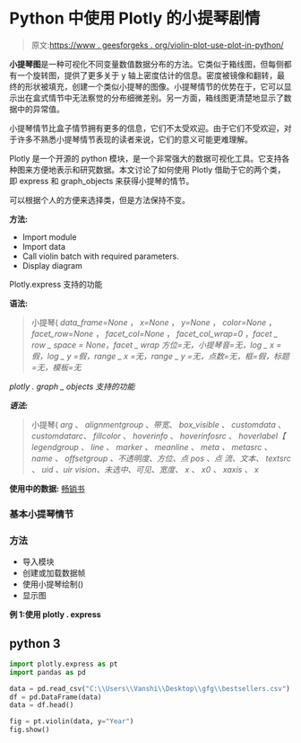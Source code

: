 # Python 中使用 Plotly 的小提琴剧情

> 原文:[https://www . geesforgeks . org/violin-plot-use-plot-in-python/](https://www.geeksforgeeks.org/violin-plot-using-plotly-in-python/)

**小提琴图**是一种可视化不同变量数值数据分布的方法。它类似于箱线图，但每侧都有一个旋转图，提供了更多关于 y 轴上密度估计的信息。密度被镜像和翻转，最终的形状被填充，创建一个类似小提琴的图像。小提琴情节的优势在于，它可以显示出在盒式情节中无法察觉的分布细微差别。另一方面，箱线图更清楚地显示了数据中的异常值。

小提琴情节比盒子情节拥有更多的信息，它们不太受欢迎。由于它们不受欢迎，对于许多不熟悉小提琴情节表现的读者来说，它们的意义可能更难理解。

Plotly 是一个开源的 python 模块，是一个非常强大的数据可视化工具。它支持各种图来方便地表示和研究数据。本文讨论了如何使用 Plotly 借助于它的两个类，即 express 和 graph_objects 来获得小提琴的情节。

可以根据个人的方便来选择类，但是方法保持不变。

**方法:**

*   Import module
*   Import data
*   Call violin batch with required parameters.
*   Display diagram

Plotly.express 支持的功能

**语法:**

> 小提琴( *data_frame=None* ， *x=None* ， *y=None* ， *color=None* ， *facet_row=None* ， *facet_col=None* ， *facet_col_wrap=0* ，*facet _ row _ space = None*，*facet _ wrap *方位=无*，*小提琴音=无*，*log _ x =假*，*log _ y =假*，*range _ x =无*，*range _ y =无*，*点数=无*，*框=假*，*标题=无*，*模板=无**

*plotly . graph _ objects 支持的功能*

***语法:***

> 小提琴( *arg* 、 *alignmentgroup* 、*带宽*、 *box_visible* 、 *customdata* 、*customdatarc*、 *fillcolor* 、 *hoverinfo* 、 *hoverinfosrc* 、 *hoverlabel【 *legendgroup* 、 *line* 、 *marker* 、 *meanline* 、 *meta* 、 *metasrc* 、 *name* 、 *offsetgroup* 、*不透明度*、*方位*、*点 pos* 、*点 *流*、*文本*、 *textsrc* 、 *uid* 、*uir vision*、*未选中*、*可见*、*宽度*、 *x* 、 *x0* 、 *xaxis* 、 *x***

**使用中的数据:** [畅销书](https://drive.google.com/file/d/1KhtJuBtO73gItNku98y5ekCRWobzBify/view?usp=sharing)

### 基本小提琴情节

### 方法

*   导入模块
*   创建或加载数据帧
*   使用小提琴绘制()
*   显示图

**例 1:使用 plotly . express**

## python 3

```py
import plotly.express as pt
import pandas as pd

data = pd.read_csv("C:\\Users\\Vanshi\\Desktop\\gfg\\bestsellers.csv")
df = pd.DataFrame(data)
data = df.head()

fig = pt.violin(data, y="Year")
fig.show()
```
